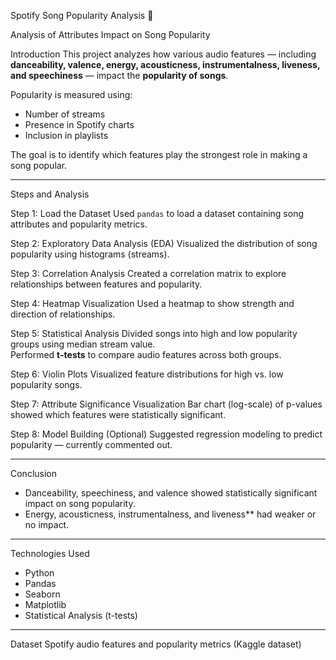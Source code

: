 Spotify Song Popularity Analysis 🎵

Analysis of Attributes Impact on Song Popularity

Introduction
This project analyzes how various audio features — including **danceability, valence, energy, acousticness, instrumentalness, liveness, and speechiness** — impact the **popularity of songs**.

Popularity is measured using:
- Number of streams
- Presence in Spotify charts
- Inclusion in playlists

The goal is to identify which features play the strongest role in making a song popular.

---

Steps and Analysis

Step 1: Load the Dataset
Used `pandas` to load a dataset containing song attributes and popularity metrics.

Step 2: Exploratory Data Analysis (EDA)
Visualized the distribution of song popularity using histograms (streams).

Step 3: Correlation Analysis
Created a correlation matrix to explore relationships between features and popularity.

Step 4: Heatmap Visualization
Used a heatmap to show strength and direction of relationships.

Step 5: Statistical Analysis
Divided songs into high and low popularity groups using median stream value.  
Performed **t-tests** to compare audio features across both groups.

Step 6: Violin Plots
Visualized feature distributions for high vs. low popularity songs.

Step 7: Attribute Significance Visualization
Bar chart (log-scale) of p-values showed which features were statistically significant.

Step 8: Model Building (Optional)
Suggested regression modeling to predict popularity — currently commented out.

---

 Conclusion
- Danceability, speechiness, and valence showed statistically significant impact on song popularity.
- Energy, acousticness, instrumentalness, and liveness** had weaker or no impact.

---

Technologies Used
- Python
- Pandas
- Seaborn
- Matplotlib
- Statistical Analysis (t-tests)

---

Dataset
Spotify audio features and popularity metrics (Kaggle dataset)

